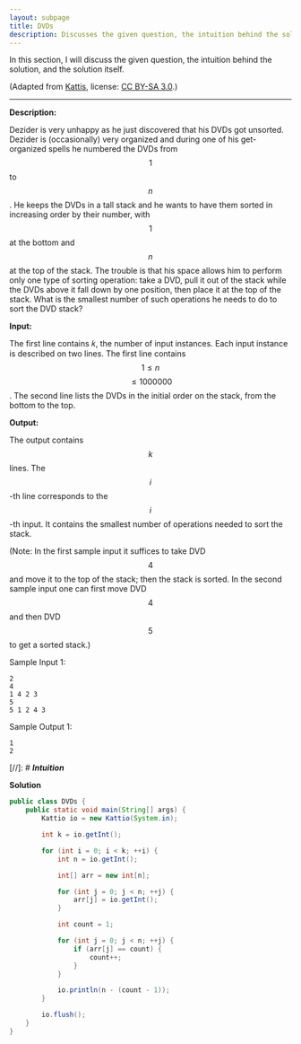 ```yaml
---
layout: subpage
title: DVDs
description: Discusses the given question, the intuition behind the solution, and the solution itself
---
```


In this section, I will discuss the given question, the intuition behind the solution, and the
solution itself.

(Adapted from [Kattis](https://open.kattis.com/problems/dvds), license:
[CC BY-SA 3.0](https://creativecommons.org/licenses/by-sa/3.0/).)

---

**Description:**

Dezider is very unhappy as he just discovered that his DVDs got unsorted. Dezider
is (occasionally) very organized and during one of his get-organized spells he numbered
the DVDs from $$1$$ to $$n$$. He keeps the DVDs in a tall stack and he wants to have
them sorted in increasing order by their number, with $$1$$ at the bottom and $$n$$ at
the top of the stack. The trouble is that his space allows him to perform only one
type of sorting operation: take a DVD, pull it out of the stack while the DVDs
above it fall down by one position, then place it at the top of the stack. What
is the smallest number of such operations he needs to do to sort the DVD stack?

**Input:**

The first line contains 𝑘, the number of input instances. Each input instance is
described on two lines. The first line contains $$1 \leqslant n$$ $$\leqslant 1000000$$.
The second line lists the DVDs in the initial order on the stack, from the bottom to
the top.

**Output:**

The output contains $$k$$ lines. The $$i$$-th line corresponds to the $$i$$-th input.
It contains the smallest number of operations needed to sort the stack.

(Note: In the first sample input it suffices to take DVD $$4$$ and move it to the top of the
stack; then the stack is sorted. In the second sample input one can first move DVD $$4$$
and then DVD $$5$$ to get a sorted stack.)

Sample Input 1:
```
2
4
1 4 2 3
5
5 1 2 4 3
```

Sample Output 1:
```
1
2
```


[//]: # _**Intuition**_

**Solution**

```java
public class DVDs {
    public static void main(String[] args) {
        Kattio io = new Kattio(System.in);

        int k = io.getInt();

        for (int i = 0; i < k; ++i) {
            int n = io.getInt();

            int[] arr = new int[n];

            for (int j = 0; j < n; ++j) {
                arr[j] = io.getInt();
            }

            int count = 1;

            for (int j = 0; j < n; ++j) {
                if (arr[j] == count) {
                    count++;
                }
            }

            io.println(n - (count - 1));
        }

        io.flush();
    }
}
```
